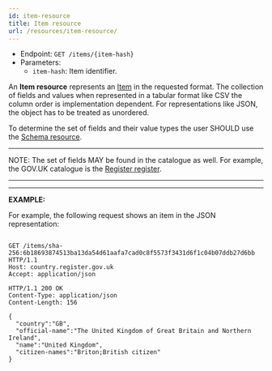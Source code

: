 ```yaml
---
id: item-resource
title: Item resource
url: /resources/item-resource/
---
```


* Endpoint: `GET /items/{item-hash}`
* Parameters:
  * `item-hash`: Item identifier.

An **Item resource** represents an [Item](/glossary#item) in the requested
format. The collection of fields and values when represented in a tabular
format like CSV the column order is implementation dependent. For
representations like JSON, the object has to be treated as unordered.

To determine the set of fields and their value types the user SHOULD use the
[Schema resource](/resources/schema-resource/).

***
NOTE: The set of fields MAY be found in the catalogue as well. For example,
the GOV.UK catalogue is the [Register register](https://register.register.gov.uk/).
***

***
**EXAMPLE:**

For example, the following request shows an item in the JSON representation:

```http

GET /items/sha-256:6b18693874513ba13da54d61aafa7cad0c8f5573f3431d6f1c04b07ddb27d6bb HTTP/1.1
Host: country.register.gov.uk
Accept: application/json
```

```http
HTTP/1.1 200 OK
Content-Type: application/json
Content-Length: 156

{
  "country":"GB",
  "official-name":"The United Kingdom of Great Britain and Northern Ireland",
  "name":"United Kingdom",
  "citizen-names":"Briton;British citizen"
}
```

